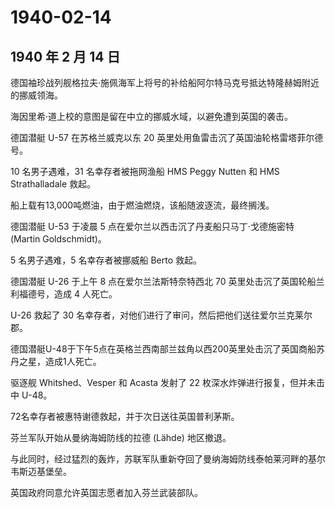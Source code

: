 # 1940-02-14

## 1940 年 2 月 14 日

德国袖珍战列舰格拉夫·施佩海军上将号的补给船阿尔特马克号抵达特隆赫姆附近的挪威领海。

海因里希·道上校的意图是留在中立的挪威水域，以避免遭到英国的袭击。

德国潜艇 U-57 在苏格兰威克以东 20
英里处用鱼雷击沉了英国油轮格雷塔菲尔德号。

10 名男子遇难，31 名幸存者被拖网渔船 HMS Peggy Nutten 和 HMS
Strathalladale 救起。

船上载有13,000吨燃油，由于燃油燃烧，该船随波逐流，最终搁浅。

德国潜艇 U-53 于凌晨 5 点在爱尔兰以西击沉了丹麦船只马丁·戈德施密特
(Martin Goldschmidt)。

5 名男子遇难，5 名幸存者被挪威船 Berto 救起。

德国潜艇 U-26 于上午 8 点在爱尔兰法斯特奈特西北 70
英里处击沉了英国轮船兰利福德号，造成 4 人死亡。

U-26 救起了 30
名幸存者，对他们进行了审问，然后把他们送往爱尔兰克莱尔郡。

德国潜艇U-48于下午5点在英格兰西南部兰兹角以西200英里处击沉了英国商船苏丹之星，造成1人死亡。

驱逐舰 Whitshed、Vesper 和 Acasta 发射了 22
枚深水炸弹进行报复，但并未击中 U-48。

72名幸存者被惠特谢德救起，并于次日送往英国普利茅斯。

芬兰军队开始从曼纳海姆防线的拉德 (Lähde) 地区撤退。

与此同时，经过猛烈的轰炸，苏联军队重新夺回了曼纳海姆防线泰帕莱河畔的基尔韦斯迈基堡垒。

英国政府同意允许英国志愿者加入芬兰武装部队。

